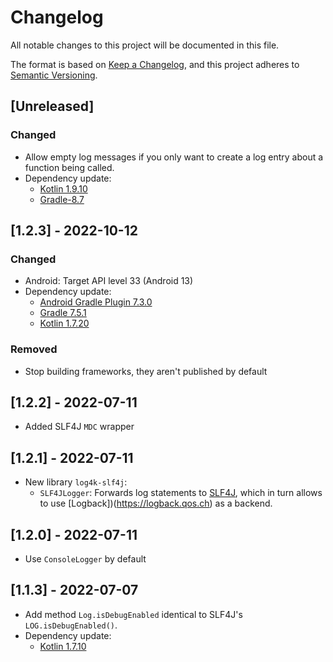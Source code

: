 # Changelog
All notable changes to this project will be documented in this file.

The format is based on [Keep a Changelog](https://keepachangelog.com/en/1.0.0/),
and this project adheres to [Semantic Versioning](https://semver.org/spec/v2.0.0.html).

## [Unreleased]
### Changed
- Allow empty log messages if you only want to create a log entry about a function being called.
- Dependency update:
  - [Kotlin 1.9.10](https://kotlinlang.org/docs/whatsnew19.html)
  - [Gradle-8.7](https://docs.gradle.org/8.7/release-notes.html)

## [1.2.3] - 2022-10-12
### Changed
- Android: Target API level 33 (Android 13)
- Dependency update:
  - [Android Gradle Plugin 7.3.0](https://developer.android.com/studio/releases/gradle-plugin#7-3-0)
  - [Gradle 7.5.1](https://docs.gradle.org/7.5.1/release-notes.html)
  - [Kotlin 1.7.20](https://kotlinlang.org/docs/whatsnew1720.html)
### Removed
- Stop building frameworks, they aren't published by default

## [1.2.2] - 2022-07-11

- Added SLF4J `MDC` wrapper

## [1.2.1] - 2022-07-11

- New library `log4k-slf4j`:
  - `SLF4JLogger`: Forwards log statements to [SLF4J](https://www.slf4j.org), which in turn allows to
    use [Logback])(https://logback.qos.ch) as a backend.

## [1.2.0] - 2022-07-11

- Use `ConsoleLogger` by default

## [1.1.3] - 2022-07-07

- Add method `Log.isDebugEnabled` identical to SLF4J's `LOG.isDebugEnabled()`.
- Dependency update:
  - [Kotlin 1.7.10](https://github.com/JetBrains/kotlin/releases/tag/v1.7.10)
